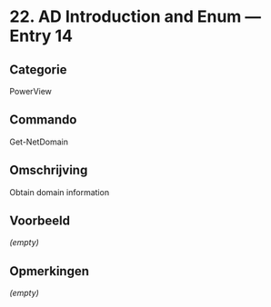# 22. AD Introduction and Enum — Entry 14

## Categorie

PowerView

## Commando

Get-NetDomain

## Omschrijving

Obtain domain information

## Voorbeeld

_(empty)_

## Opmerkingen

_(empty)_

